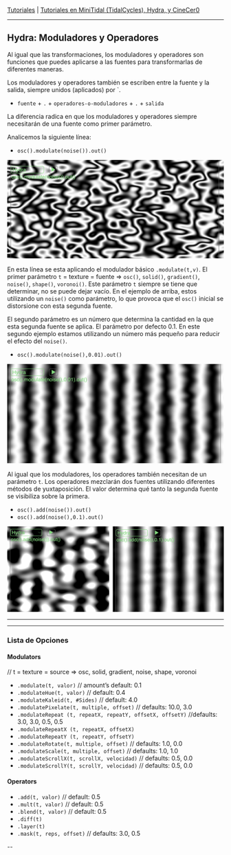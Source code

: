 
[Tutoriales](../Tutorials/README.md) | [Tutoriales en MiniTidal (TidalCycles), Hydra, y CineCer0](README.md)    

-------------------------------------------------------------------------------  

## Hydra: Moduladores y Operadores

Al igual que las transformaciones, los moduladores y operadores son funciones que puedes aplicarse a las fuentes para transformarlas de diferentes maneras.

Los moduladores y operadores también se escriben entre la fuente y la salida, siempre unidos (aplicados) por `.

+ `fuente` + `.` + `operadores-o-moduladores` + `.` + `salida`

La diferencia radica en que los moduladores y operadores siempre necesitarán de una fuente como primer parámetro.  

Analicemos la siguiente línea:

+ `osc().modulate(noise()).out()`

<img src="imgs/hydra-13.png" width="600">

En esta línea se esta aplicando el modulador básico `.modulate(t,v)`. El primer parámetro `t` = texture = fuente => `osc()`, `solid()`, `gradient()`, `noise()`, `shape()`, `voronoi()`. Este parámetro `t` siempre se tiene que determinar, no se puede dejar vacío. En el ejemplo de arriba, estos utilizando un `noise()` como parámetro, lo que provoca que el `osc()` inicial se distorsione con esta segunda fuente.

El segundo parámetro es un número que determina la cantidad en la que esta segunda fuente se aplica. El parámetro por defecto 0.1. En este segundo ejemplo estamos utilizando un número más pequeño para reducir el efecto del `noise()`.

+ `osc().modulate(noise(),0.01).out()`

<img src="imgs/hydra-14.png" width="600">

Al igual que los moduladores, los operadores también necesitan de un parámetro `t`. Los operadores mezclarán dos fuentes utilizando diferentes métodos de yuxtaposición. El valor determina qué tanto la segunda fuente se visibiliza sobre la primera.

+ `osc().add(noise()).out()`
+ `osc().add(noise(),0.1).out()`

<img src="imgs/hydra-15.png" width="600">

_________________________________________________________________________________________
_________________________________________________________________________________________

### Lista de Opciones

#### Modulators

// t = texture = source => osc, solid, gradient, noise, shape, voronoi

+ `.modulate(t, valor)` // amount’s default: 0.1
+ `.modulateHue(t, valor)` // default: 0.4
+ `.modulateKaleid(t, #Sides)` // default: 4.0
+ `.modulatePixelate(t, multiple, offset)` // defaults: 10.0, 3.0
+ `.modulateRepeat (t, repeatX, repeatY, offsetX, offsetY)` //defaults: 3.0, 3.0, 0.5, 0.5
+ `.modulateRepeatX (t, repeatX, offsetX)`
+ `.modulateRepeatY (t, repeatY, offsetY)`
+ `.modulateRotate(t, multiple, offset)` // defaults: 1.0, 0.0
+ `.modulateScale(t, multiple, offset)` // defaults: 1.0, 1.0
+ `.modulateScrollX(t, scrollX, velocidad)` // defaults: 0.5, 0.0
+ `.modulateScrollY(t, scrollY, velocidad)` // defaults: 0.5, 0.0


#### Operators

+ `.add(t, valor)` // default: 0.5
+ `.mult(t, valor)` // default: 0.5
+ `.blend(t, valor)` // default: 0.5
+ `.diff(t)`
+ `.layer(t)`
+ `.mask(t, reps, offset)` // defaults: 3.0, 0.5


--

